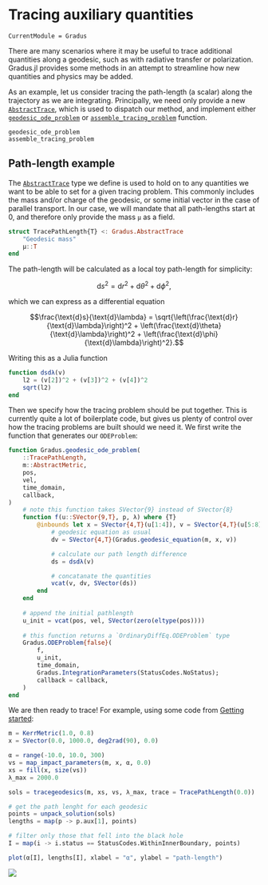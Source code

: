 # Tracing auxiliary quantities

```@meta
CurrentModule = Gradus
```

There are many scenarios where it may be useful to trace additional quantities along a geodesic, such as with radiative transfer or polarization. Gradus.jl provides some methods in an attempt to streamline how new quantities and physics may be added.

As an example, let us consider tracing the path-length (a scalar) along the trajectory as we are integrating. Principally, we need only provide a new [`AbstractTrace`](@ref), which is used to dispatch our method, and implement either [`geodesic_ode_problem`](@ref) or [`assemble_tracing_problem`](@ref) function.


```@docs
geodesic_ode_problem
assemble_tracing_problem
```

## Path-length example

The [`AbstractTrace`](@ref) type we define is used to hold on to any quantities we want to be able to set for a given tracing problem. This commonly includes the mass and/or charge of the geodesic, or some initial vector in the case of parallel transport. In our case, we will mandate that all path-lengths start at 0, and therefore only provide the mass `μ` as a field.

```julia
struct TracePathLength{T} <: Gradus.AbstractTrace
    "Geodesic mass"
    μ::T
end
```

The path-length will be calculated as a local toy path-length for simplicity:

```math
\text{d}s^2 = \text{d}r^2 + \text{d}\theta^2 + \text{d}\phi^2,
```

which we can express as a differential equation

```math
\frac{\text{d}s}{\text{d}\lambda} = \sqrt{\left(\frac{\text{d}r}{\text{d}\lambda}\right)^2 + \left(\frac{\text{d}\theta}{\text{d}\lambda}\right)^2 + \left(\frac{\text{d}\phi}{\text{d}\lambda}\right)^2}.
```

Writing this as a Julia function

```julia
function dsdλ(v)
    l2 = (v[2])^2 + (v[3])^2 + (v[4])^2
    sqrt(l2)
end
```

Then we specify how the tracing problem should be put together. This is currently quite a lot of boilerplate code, but gives us plenty of control over how the tracing problems are built should we need it. We first write the function that generates our `ODEProblem`:

```julia
function Gradus.geodesic_ode_problem(
    ::TracePathLength,
    m::AbstractMetric,
    pos,
    vel,
    time_domain,
    callback,
)
    # note this function takes SVector{9} instead of SVector{8}
    function f(u::SVector{9,T}, p, λ) where {T}
        @inbounds let x = SVector{4,T}(u[1:4]), v = SVector{4,T}(u[5:8])
            # geodesic equation as usual
            dv = SVector{4,T}(Gradus.geodesic_equation(m, x, v))

            # calculate our path length difference
            ds = dsdλ(v)

            # concatanate the quantities
            vcat(v, dv, SVector(ds))
        end
    end
    
    # append the initial pathlength
    u_init = vcat(pos, vel, SVector(zero(eltype(pos))))
    
    # this function returns a `OrdinaryDiffEq.ODEProblem` type
    Gradus.ODEProblem{false}(
        f,
        u_init,
        time_domain,
        Gradus.IntegrationParameters(StatusCodes.NoStatus);
        callback = callback,
    )
end
```

We are then ready to trace! For example, using some code from [Getting started](@ref):

```julia
m = KerrMetric(1.0, 0.8)
x = SVector(0.0, 1000.0, deg2rad(90), 0.0)

α = range(-10.0, 10.0, 300)
vs = map_impact_parameters(m, x, α, 0.0)
xs = fill(x, size(vs))
λ_max = 2000.0

sols = tracegeodesics(m, xs, vs, λ_max, trace = TracePathLength(0.0))

# get the path lenght for each geodesic
points = unpack_solution(sols)
lengths = map(p -> p.aux[1], points)

# filter only those that fell into the black hole
I = map(i -> i.status == StatusCodes.WithinInnerBoundary, points)

plot(α[I], lengths[I], xlabel = "α", ylabel = "path-length")
```

![](../figs/pathlength-tracing.svg)

